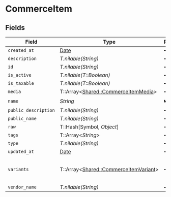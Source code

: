 # CommerceItem


## Fields

| Field                                                                               | Type                                                                                | Required                                                                            | Description                                                                         |
| ----------------------------------------------------------------------------------- | ----------------------------------------------------------------------------------- | ----------------------------------------------------------------------------------- | ----------------------------------------------------------------------------------- |
| `created_at`                                                                        | [Date](https://ruby-doc.org/stdlib-2.6.1/libdoc/date/rdoc/Date.html)                | :heavy_minus_sign:                                                                  | N/A                                                                                 |
| `description`                                                                       | *T.nilable(String)*                                                                 | :heavy_minus_sign:                                                                  | N/A                                                                                 |
| `id`                                                                                | *T.nilable(String)*                                                                 | :heavy_minus_sign:                                                                  | N/A                                                                                 |
| `is_active`                                                                         | *T.nilable(T::Boolean)*                                                             | :heavy_minus_sign:                                                                  | N/A                                                                                 |
| `is_taxable`                                                                        | *T.nilable(T::Boolean)*                                                             | :heavy_minus_sign:                                                                  | N/A                                                                                 |
| `media`                                                                             | T::Array<[Shared::CommerceItemMedia](../../models/shared/commerceitemmedia.md)>     | :heavy_minus_sign:                                                                  | N/A                                                                                 |
| `name`                                                                              | *String*                                                                            | :heavy_check_mark:                                                                  | N/A                                                                                 |
| `public_description`                                                                | *T.nilable(String)*                                                                 | :heavy_minus_sign:                                                                  | N/A                                                                                 |
| `public_name`                                                                       | *T.nilable(String)*                                                                 | :heavy_minus_sign:                                                                  | N/A                                                                                 |
| `raw`                                                                               | T::Hash[Symbol, *Object*]                                                           | :heavy_minus_sign:                                                                  | N/A                                                                                 |
| `tags`                                                                              | T::Array<*String*>                                                                  | :heavy_minus_sign:                                                                  | N/A                                                                                 |
| `type`                                                                              | *T.nilable(String)*                                                                 | :heavy_minus_sign:                                                                  | N/A                                                                                 |
| `updated_at`                                                                        | [Date](https://ruby-doc.org/stdlib-2.6.1/libdoc/date/rdoc/Date.html)                | :heavy_minus_sign:                                                                  | N/A                                                                                 |
| `variants`                                                                          | T::Array<[Shared::CommerceItemVariant](../../models/shared/commerceitemvariant.md)> | :heavy_minus_sign:                                                                  | first variant is the default variant                                                |
| `vendor_name`                                                                       | *T.nilable(String)*                                                                 | :heavy_minus_sign:                                                                  | N/A                                                                                 |